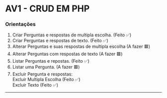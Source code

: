 # AV1 - CRUD EM PHP

### Orientações

1. Criar Perguntas e respostas de multipla escolha. (Feito ✅)
2. Criar Perguntas e respostas de texto. (Feito ✅)
3. Alterar Perguntas e suas respostas de multipla escolha (A fazer 🟥)
4. Alterar Perguntas com respostas de texto (A fazer 🟥)
5. Listar Perguntas e repostas. (Feito ✅)
6. Listar uma Pergunta. (A fazer 🟥)
7. Excluir Pergunta e respostas:
<br>Excluir Multipla Escolha (Feito ✅)
<br>Excluir Texto (Feito ✅)
<hr>
